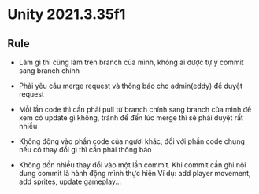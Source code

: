 # Unity 2021.3.35f1

## Rule

- Làm gì thì cũng làm trên branch của mình, không ai được tự ý commit sang branch chính

- Phải yêu cầu merge request và thông báo cho admin(eddy) để duyệt request

- Mỗi lần code thì cần phải pull từ branch chính sang branch của mình để xem có update gì không, tránh để đến lúc merge thì sẽ phải duyệt rất nhiều

- Không động vào phần code của người khác, đối với phần code chung nếu có thay đổi gì thì cần phải thông báo

- Không dồn nhiều thay đổi vào một lần commit. Khi commit cần ghi nội dung commit là hành động mình thực hiện
Ví dụ: add player movement, add sprites, update gameplay...
